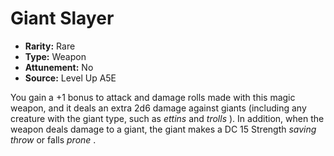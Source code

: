 
# Giant Slayer

* **Rarity:** Rare
* **Type:** Weapon
* **Attunement:** No
* **Source:** Level Up A5E


You gain a +1 bonus to attack and damage rolls made with this magic weapon, and it deals an extra 2d6 damage against giants (including any creature with the giant type, such as _ettins_  and _trolls_ ). In addition, when the weapon deals damage to a giant, the giant makes a DC 15 Strength _saving throw_  or falls _prone_ .
